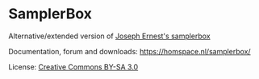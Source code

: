 # SamplerBox
Alternative/extended version of [Joseph Ernest's samplerbox](https://github.com/josephernest/SamplerBox)

Documentation, forum and downloads: https://homspace.nl/samplerbox/

License: [Creative Commons BY-SA 3.0](http://creativecommons.org/licenses/by-sa/3.0/)
